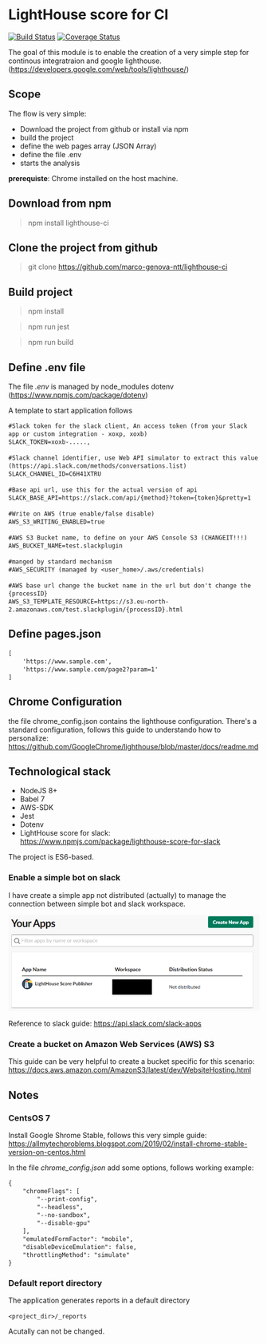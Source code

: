 # LightHouse score for CI
[![Build Status](https://travis-ci.org/marco-genova-ntt/lighthouse-ci.svg?branch=master)](https://travis-ci.org/marco-genova-ntt/lighthouse-ci)
[![Coverage Status](https://coveralls.io/repos/github/marco-genova-ntt/lighthouse-ci/badge.svg?branch=add-coveralls)](https://coveralls.io/github/marco-genova-ntt/lighthouse-ci?branch=add-coveralls)

The goal of this module is to enable the creation of a very simple step for continous integratraion and google lighthouse.(https://developers.google.com/web/tools/lighthouse/)

## Scope

The flow is very simple:

* Download the project from github or install via npm
* build the project
* define the web pages array (JSON Array)
* define the file .env
* starts the analysis

**prerequiste**: Chrome installed on the host machine.

## Download from npm

>npm install lighthouse-ci


## Clone the project from github


>git clone https://github.com/marco-genova-ntt/lighthouse-ci


## Build project

>npm install

>npm run jest

>npm run build

## Define .env file
The file _.env_ is managed by node_modules dotenv (https://www.npmjs.com/package/dotenv)

A template to start application follows

```
#Slack token for the slack client, An access token (from your Slack app or custom integration - xoxp, xoxb)
SLACK_TOKEN=xoxb-.....,

#Slack channel identifier, use Web API simulator to extract this value (https://api.slack.com/methods/conversations.list)
SLACK_CHANNEL_ID=C6H41XTRU

#Base api url, use this for the actual version of api
SLACK_BASE_API=https://slack.com/api/{method}?token={token}&pretty=1

#Write on AWS (true enable/false disable)
AWS_S3_WRITING_ENABLED=true

#AWS S3 Bucket name, to define on your AWS Console S3 (CHANGEIT!!!)
AWS_BUCKET_NAME=test.slackplugin

#manged by standard mechanism
#AWS_SECURITY (managed by <user_home>/.aws/credentials)

#AWS base url change the bucket name in the url but don't change the {processID}
AWS_S3_TEMPLATE_RESOURCE=https://s3.eu-north-2.amazonaws.com/test.slackplugin/{processID}.html
```

## Define pages.json

```
[
    'https://www.sample.com',
    'https://www.sample.com/page2?param=1'
]

```

## Chrome Configuration

the file chrome_config.json contains the lighthouse configuration. There's a standard configuration, follows this guide to understando how to personalize: https://github.com/GoogleChrome/lighthouse/blob/master/docs/readme.md

## Technological stack

* NodeJS 8+
* Babel 7
* AWS-SDK
* Jest
* Dotenv
* LightHouse score for slack:  https://www.npmjs.com/package/lighthouse-score-for-slack

The project is ES6-based.

### Enable a simple bot on slack

I have create a simple app not distributed (actually) to manage the connection between simple bot and slack workspace. 

![Slack App configured](https://github.com/marco-genova-ntt/lighthouse-ci/blob/master/assets/img/slack-workspace.png)

Reference to slack guide: https://api.slack.com/slack-apps

### Create a bucket on Amazon Web Services (AWS) S3

This guide can be very helpful to create a bucket specific for this scenario: https://docs.aws.amazon.com/AmazonS3/latest/dev/WebsiteHosting.html

## Notes

### CentsOS 7

Install Google Shrome Stable, follows this very simple guide: https://allmytechproblems.blogspot.com/2019/02/install-chrome-stable-version-on-centos.html

In the file _chrome_config.json_ add some options, follows working example:

```
{
    "chromeFlags": [
        "--print-config",
        "--headless",
        "--no-sandbox",
        "--disable-gpu"
    ],
    "emulatedFormFactor": "mobile",
    "disableDeviceEmulation": false,
    "throttlingMethod": "simulate"
}
```

### Default report directory
The application generates reports in a default directory

`<project_dir>/_reports`

Acutally can not be changed.